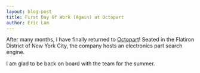 ```yaml
---
layout: blog-post
title: First Day Of Work (Again) at Octopart
author: Eric Lam
---
```

After many months, I have finally returned to <a href="http://octopart.com">Octopart</a>! Seated in the Flatiron District of New York City, the company hosts an electronics part search engine.

I am glad to be back on board with the team for the summer.